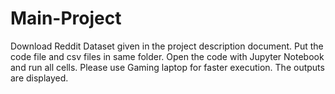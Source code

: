 # Main-Project
Download Reddit Dataset given in the project description document.
Put the code file and csv files in same folder.
Open the code with Jupyter Notebook and run all cells.
Please use Gaming laptop for faster execution.
The outputs are displayed.
